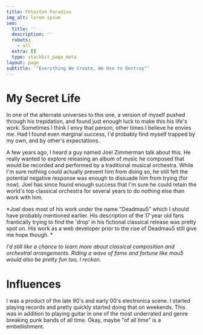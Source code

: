 ```yaml
---
title: Fhloston Paradise
img_alt: lorem-ipsum
seo:
  title: ''
  description: ''
  robots:
    - all
  extra: []
  type: stackbit_page_meta
layout: page
subtitle: '"Everything We Create, We Use to Destroy"'
---
```

# My Secret Life

In one of the alternate universes to this one, a version of myself pushed through his trepidation, and found just enough luck to make this his life's work. Sometimes I think I envy that person, other times I believe he envies me. Had I found even marginal success, I'd probably find myself trapped by my own, and by other's expectations. 

A few years ago, I heard a guy named Joel Zimmerman talk about this. He really wanted to explore releasing an album of music he composed that would be recorded and performed by a traditional musical orchestra. While I'm sure nothing could actually prevent him from doing so, he still felt the potential negative response was enough to dissuade him from trying (for now). Joel has since found enough success that I'm sure he could retain the world's top classical orchestra for several years to do nothing else than work with him. 

*Joel does most of his work under the name "Deadmau5" which I should have probably mentioned earlier. His description of the 17 year old fans frantically trying to find the 'drop' in his fictional classical release was pretty spot on. His work as a web developer prior to the rise of Deadmau5 still give me hope though. *

*I'd still like a chance to learn more about classical composition and orchestral arrangements. Riding a wave of fame and fortune like mau5 would also be pretty fun too, I reckon.*

# Influences

I was a product of the late 90's and early 00's electronica scene. I started playing records and pretty quickly started doing that on weekends. This was in addition to playing guitar in one of the most underrated and genre breaking punk bands of all time. Okay, maybe "of all time" is a embellishment. 
